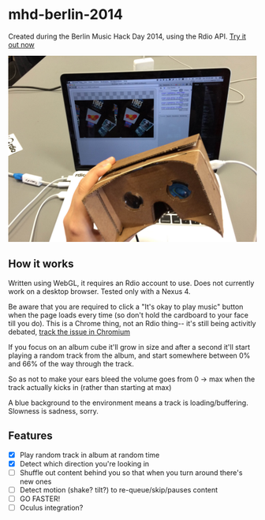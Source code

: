 mhd-berlin-2014
===============

Created during the Berlin Music Hack Day 2014, using the Rdio API.  [Try it out now](http://rstecker.github.io/mhd-berlin-2014/)

![The Setup](https://raw.githubusercontent.com/rstecker/mhd-berlin-2014/master/vr_rdio.JPG)

How it works
-------------

Written using WebGL, it requires an Rdio account to use. Does not currently work on a desktop browser. Tested only with a Nexus 4.

Be aware that you are required to click a "It's okay to play music" button when the page loads every time (so don't hold the cardboard to your face till you do).  This is a Chrome thing, not an Rdio thing-- it's still being activitly debated, [track the issue in Chromium](https://code.google.com/p/chromium/issues/detail?id=178297)

If you focus on an album cube it'll grow in size and after a second it'll start playing a random track from the album, and start somewhere between 0% and 66% of the way through the track.

So as not to make your ears bleed the volume goes from 0 -> max when the track actually kicks in (rather than starting at max)

A blue background to the environment means a track is loading/buffering. Slowness is sadness, sorry.

Features
-------------

- [x] Play random track in album at random time
- [x] Detect which direction you're looking in
- [ ] Shuffle out content behind you so that when you turn around there's new ones
- [ ] Detect motion (shake? tilt?) to re-queue/skip/pauses content
- [ ] GO FASTER!
- [ ] Oculus integration?
